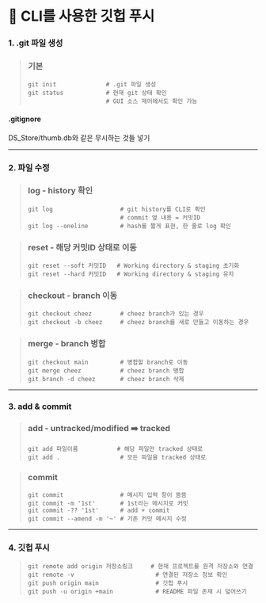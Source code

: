 :hamburger: CLI를 사용한 깃헙 푸시
=================================

### 1. .git 파일 생성

> ### 기본
> ```
> git init              # .git 파일 생성
> git status            # 현재 git 상태 확인 
>                       # GUI 소스 제어에서도 확인 가능
> ```

#### .gitignore
DS_Store/thumb.db와 같은 무시하는 것들 넣기

--------------------------

### 2. 파일 수정

> ### log - history 확인
> ```
> git log                   # git history를 CLI로 확인
>                           # commit 옆 내용 = 커밋ID
> git log --oneline         # hash를 짧게 표현, 한 줄로 log 확인
> ```

> ### reset - 해당 커밋ID 상태로 이동
>```
> git reset --soft 커밋ID   # Working directory & staging 초기화
> git reset --hard 커밋ID   # Working directory & staging 유지
>```

> ### checkout - branch 이동
>```
> git checkout cheez        # cheez branch가 있는 경우
> git checkout -b cheez     # cheez branch를 새로 만들고 이동하는 경우
>```

> ### merge - branch 병합
>```
> git checkout main         # 병합할 branch로 이동
> git merge cheez           # cheez branch 병합
> git branch -d cheez       # cheez branch 삭제
>```

------------------------

### 3. add & commit

> ### add - untracked/modified :arrow_right: tracked
>```
> git add 파일이름           # 해당 파일만 tracked 상태로
> git add .                 # 모든 파일을 tracked 상태로
>```

> ### commit 
>```
> git commit                # 메시지 입력 창이 뜸뜸
> git commit -m '1st'       # 1st라는 메시지로 커밋
> git commit -?? '1st'      # add + commit
> git commit --amend -m '~' # 기존 커밋 메시지 수정
>```

-------------------------

### 4. 깃헙 푸시

>```
> git remote add origin 저장소링크     # 현재 프로젝트를 원격 저장소와 연결
> git remote -v                       # 연결된 저장소 정보 확인
> git push origin main                # 깃헙 푸시
> git push -u origin +main            # README 파일 존재 시 덮어쓰기
>```

